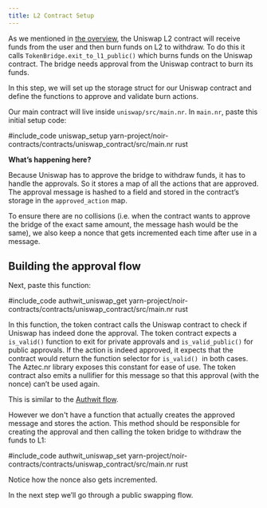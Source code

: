 ```yaml
---
title: L2 Contract Setup
---
```


As we mentioned in [the overview](./main.md), the Uniswap L2 contract will receive funds from the user and then burn funds on L2 to withdraw. To do this it calls `TokenBridge.exit_to_l1_public()` which burns funds on the Uniswap contract. The bridge needs approval from the Uniswap contract to burn its funds.

In this step, we will set up the storage struct for our Uniswap contract and define the functions to approve and validate burn actions.

Our main contract will live inside `uniswap/src/main.nr`. In `main.nr`, paste this initial setup code:

#include_code uniswap_setup yarn-project/noir-contracts/contracts/uniswap_contract/src/main.nr rust

**What’s happening here?**

Because Uniswap has to approve the bridge to withdraw funds, it has to handle the approvals. So it stores a map of all the actions that are approved. The approval message is hashed to a field and stored in the contract’s storage in the `approved_action` map.

To ensure there are no collisions (i.e. when the contract wants to approve the bridge of the exact same amount, the message hash would be the same), we also keep a nonce that gets incremented each time after use in a message.

## Building the approval flow
Next, paste this function:

#include_code authwit_uniswap_get yarn-project/noir-contracts/contracts/uniswap_contract/src/main.nr rust

In this function, the token contract calls the Uniswap contract to check if Uniswap has indeed done the approval. The token contract expects a `is_valid()` function to exit for private approvals and `is_valid_public()` for public approvals. If the action is indeed approved, it expects that the contract would return the function selector for `is_valid()`  in both cases. The Aztec.nr library exposes this constant for ease of use. The token contract also emits a nullifier for this message so that this approval (with the nonce) can’t be used again.

This is similar to the [Authwit flow](../../contracts/resources/common_patterns/authwit.md).

However we don't have a function that actually creates the approved message and stores the action. This method should be responsible for creating the approval and then calling the token bridge to withdraw the funds to L1:

#include_code authwit_uniswap_set yarn-project/noir-contracts/contracts/uniswap_contract/src/main.nr rust

Notice how the nonce also gets incremented.

In the next step we’ll go through a public swapping flow.
